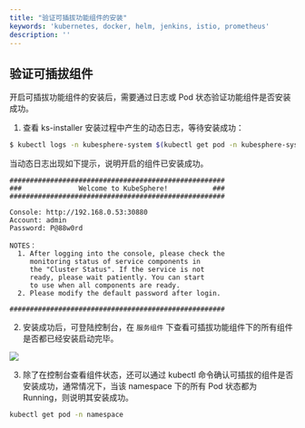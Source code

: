 ```yaml
---
title: "验证可插拔功能组件的安装"
keywords: 'kubernetes, docker, helm, jenkins, istio, prometheus'
description: ''
---
```


## 验证可插拔组件

开启可插拔功能组件的安装后，需要通过日志或 Pod 状态验证功能组件是否安装成功。

1. 查看 ks-installer 安装过程中产生的动态日志，等待安装成功：

```bash
$ kubectl logs -n kubesphere-system $(kubectl get pod -n kubesphere-system -l app=ks-install -o jsonpath='{.items[0].metadata.name}') -f
```

当动态日志出现如下提示，说明开启的组件已安装成功。


```
#####################################################
###              Welcome to KubeSphere!           ###
#####################################################

Console: http://192.168.0.53:30880
Account: admin
Password: P@88w0rd

NOTES：
  1. After logging into the console, please check the
     monitoring status of service components in
     the "Cluster Status". If the service is not
     ready, please wait patiently. You can start
     to use when all components are ready.
  2. Please modify the default password after login.

#####################################################
```

2. 安装成功后，可登陆控制台，在 `服务组件` 下查看可插拔功能组件下的所有组件是否都已经安装启动完毕。

![](https://pek3b.qingstor.com/kubesphere-docs/png/20191014190116.png)


3. 除了在控制台查看组件状态，还可以通过 kubectl 命令确认可插拔的组件是否安装成功，通常情况下，当该 namespace 下的所有 Pod 状态都为 Running，则说明其安装成功。

```bash
kubectl get pod -n namespace
```
